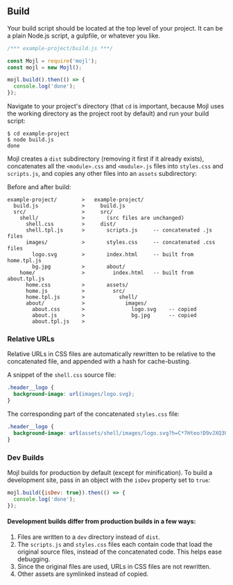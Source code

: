 ## Build

Your build script should be located at the top level of your project. It can be a plain Node.js script, a gulpfile, or whatever you like.

```javascript
/*** example-project/build.js ***/

const Mojl = require('mojl');
const mojl = new Mojl();

mojl.build().then(() => {
  console.log('done');
});
```

Navigate to your project's directory (that `cd` is important, because Mojl uses the working directory as the project root by default) and run your build script:

```console
$ cd example-project
$ node build.js
done
```

Mojl creates a `dist` subdirectory (removing it first if it already exists), concatenates all the `<module>.css` and `<module>.js` files into `styles.css` and `scripts.js`, and copies any other files into an `assets` subdirectory:

Before and after build:
```
example-project/        >   example-project/
  build.js              >     build.js
  src/                  >     src/
    shell/              >       (src files are unchanged)
      shell.css         >     dist/
      shell.tpl.js      >       scripts.js     -- concatenated .js files
      images/           >       styles.css     -- concatenated .css files
        logo.svg        >       index.html     -- built from home.tpl.js
        bg.jpg          >       about/
    home/               >         index.html   -- built from about.tpl.js
      home.css          >       assets/
      home.js           >         src/
      home.tpl.js       >           shell/
      about/            >             images/
        about.css       >               logo.svg    -- copied
        about.js        >               bg.jpg      -- copied
        about.tpl.js    >
```

### Relative URLs

Relative URLs in CSS files are automatically rewritten to be relative to the concatenated file, and appended with a hash for cache-busting.

A snippet of the `shell.css` source file:
```css
.header__logo {
  background-image: url(images/logo.svg);
}
```

The corresponding part of the concatenated `styles.css` file:
```css
.header__logo {
  background-image: url(assets/shell/images/logo.svg?h=C*7Hteo!D9vJXQ3UfzxbwnXaijM~);
}
```

### Dev Builds

Mojl builds for production by default (except for minification). To build a development site, pass in an object with the `isDev` property set to `true`:

```javascript
mojl.build({isDev: true}).then(() => {
  console.log('done');
});
```

#### Development builds differ from production builds in a few ways:

1. Files are written to a `dev` directory instead of `dist`.
2. The `scripts.js` and `styles.css` files each contain code that load the original source files, instead of the concatenated code. This helps ease debugging.
3. Since the original files are used, URLs in CSS files are not rewritten.
4. Other assets are symlinked instead of copied.
